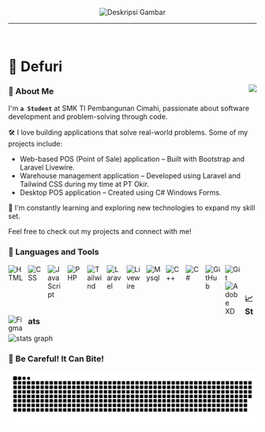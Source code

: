<!--
**defuri/defuri** is a ✨ _special_ ✨ repository because its `README.md` (this file) appears on your GitHub profile.
-->

<p align="center">
  <img height="300" src="https://github.com/user-attachments/assets/5e75f367-4e43-4a97-9c68-78e866797d49" alt="Deskripsi Gambar">
</p>

---
<br />

# 🌱 Defuri

<img align="right" src="https://github.com/user-attachments/assets/55b78987-023e-4406-815a-1e636a4a72b9" />

### 👋 About Me
I'm **`a Student`** at SMK TI Pembangunan Cimahi, passionate about software development and problem-solving through code.

🛠️ I love building applications that solve real-world problems. Some of my projects include:
  
- Web-based POS (Point of Sale) application – Built with Bootstrap and Laravel Livewire.
- Warehouse management application – Developed using Laravel and Tailwind CSS during my time at PT Okir.
- Desktop POS application – Created using C# Windows Forms.

🚀 I'm constantly learning and exploring new technologies to expand my skill set.

Feel free to check out my projects and connect with me!


### 🧰 Languages and Tools

<img align="left" alt="HTML" width="30px" style="padding-right:10px;" src="https://cdn.jsdelivr.net/gh/devicons/devicon@latest/icons/html5/html5-original.svg" />
<img align="left" alt="CSS" width="30px" style="padding-right:10px;" src="https://cdn.jsdelivr.net/gh/devicons/devicon@latest/icons/css3/css3-original.svg" />
<img align="left" alt="JavaScript" width="30px" style="padding-right:10px;" src="https://cdn.jsdelivr.net/gh/devicons/devicon/icons/javascript/javascript-original.svg" />
<img align="left" alt="PHP" width="30px" style="padding-right:10px;" src="https://cdn.jsdelivr.net/gh/devicons/devicon@latest/icons/php/php-original.svg" />
<img align="left" alt="Tailwind" width="30px" style="padding-right:10px;" src="https://cdn.jsdelivr.net/gh/devicons/devicon@latest/icons/tailwindcss/tailwindcss-original.svg" />
<img align="left" alt="Laravel" width="30px" style="padding-right:10px;" src="https://cdn.jsdelivr.net/gh/devicons/devicon@latest/icons/laravel/laravel-original.svg" />
<img align="left" alt="Livewire" width="30px" style="padding-right:10px;" src="https://cdn.jsdelivr.net/gh/devicons/devicon@latest/icons/livewire/livewire-original.svg" />
<img align="left" alt="Mysql" width="30px" style="padding-right:10px;" src="https://cdn.jsdelivr.net/gh/devicons/devicon@latest/icons/mysql/mysql-original.svg" />
<img align="left" alt="C++" width="30px" style="padding-right:10px;" src="https://cdn.jsdelivr.net/gh/devicons/devicon@latest/icons/cplusplus/cplusplus-original.svg" />
<img align="left" alt="C#" width="30px" style="padding-right:10px;" src="https://cdn.jsdelivr.net/gh/devicons/devicon@latest/icons/csharp/csharp-original.svg" />
<img align="left" alt="GitHub" width="30px" style="padding-right:10px;" src="https://cdn.jsdelivr.net/gh/devicons/devicon/icons/github/github-original.svg" />
<img align="left" alt="Git" width="30px" style="padding-right:10px;" src="https://cdn.jsdelivr.net/gh/devicons/devicon@latest/icons/git/git-original.svg" />
<img align="left" alt="Adobe XD" width="30px" style="padding-right:10px;" src="https://cdn.jsdelivr.net/gh/devicons/devicon@latest/icons/xd/xd-original.svg" />
<img align="left" alt="Figma" width="30px" style="padding-right:10px;" src="https://cdn.jsdelivr.net/gh/devicons/devicon@latest/icons/figma/figma-original.svg" />
<br />
<br />

### 📈 Stats

<picture>
  <source media="(prefers-color-scheme: dark)" 
          srcset="https://github-readme-stats.vercel.app/api?username=defuri&hide_title=false&hide_rank=false&show_icons=true&include_all_commits=true&count_private=true&disable_animations=false&theme=gotham&locale=en&hide_border=false&order=1" />
  <source media="(prefers-color-scheme: light)" 
          srcset="https://github-readme-stats.vercel.app/api?username=defuri&hide_title=false&hide_rank=false&show_icons=true&include_all_commits=true&count_private=true&disable_animations=false&theme=vue&locale=en&hide_border=false&order=1" />
  <img alt="stats graph" src="https://github-readme-stats.vercel.app/api?username=defuri&hide_title=false&hide_rank=false&show_icons=true&include_all_commits=true&count_private=true&disable_animations=false&theme=vue&locale=en&hide_border=false&order=1" />
</picture>


###

###

###

###

### 🐍 Be Careful! It Can Bite!
<picture>
  <source media="(prefers-color-scheme: dark)" srcset="https://raw.githubusercontent.com/defuri/defuri/output/github-snake-dark.svg" />
  <source media="(prefers-color-scheme: light)" srcset="https://raw.githubusercontent.com/defuri/defuri/output/github-snake.svg" />
  <img alt="github-snake" src="https://raw.githubusercontent.com/defuri/defuri/output/github-snake.svg" />
</picture>
